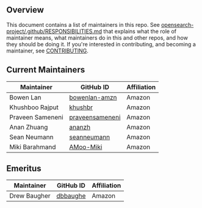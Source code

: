 ## Overview

This document contains a list of maintainers in this repo. See [opensearch-project/.github/RESPONSIBILITIES.md](https://github.com/opensearch-project/.github/blob/main/RESPONSIBILITIES.md#maintainer-responsibilities) that explains what the role of maintainer means, what maintainers do in this and other repos, and how they should be doing it. If you're interested in contributing, and becoming a maintainer, see [CONTRIBUTING](CONTRIBUTING.md).

## Current Maintainers

| Maintainer       | GitHub ID                                             | Affiliation |
| ---------------- | ----------------------------------------------------- | ----------- |
| Bowen Lan        | [bowenlan-amzn](https://github.com/bowenlan-amzn)     | Amazon      |
| Khushboo Rajput  | [khushbr](https://github.com/khushbr)                 | Amazon      |
| Praveen Sameneni | [praveensameneni](https://github.com/praveensameneni) | Amazon      |
| Anan Zhuang      | [ananzh](https://github.com/ananzh)                   | Amazon      |
| Sean Neumann     | [seanneumann](https://github.com/seanneumann)         | Amazon      |
| Miki Barahmand   | [AMoo-Miki](https://github.com/AMoo-Miki)             | Amazon      |

## Emeritus

| Maintainer       | GitHub ID                                             | Affiliation |
| ---------------- | ----------------------------------------------------- | ----------- |
| Drew Baugher     | [dbbaughe](https://github.com/dbbaughe)               | Amazon      |
